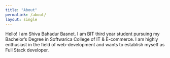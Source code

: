 ```yaml
---
title: "About"
permalink: /about/
layout: single
---
```


Hello! I am Shiva Bahadur Basnet. I am BIT third year student pursuing my Bachelor’s Degree in
Softwarica College of IT & E-commerce.
I am highly enthusiast in the field of web-development and wants to establish myself as Full Stack developer.
